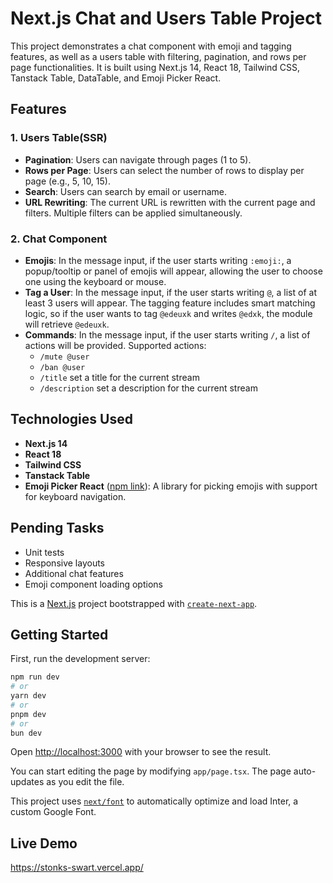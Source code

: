 # Next.js Chat and Users Table Project

This project demonstrates a chat component with emoji and tagging features, as well as a users table with filtering, pagination, and rows per page functionalities. It is built using Next.js 14, React 18, Tailwind CSS, Tanstack Table, DataTable, and Emoji Picker React.

## Features

### 1. Users Table(SSR)

- **Pagination**: Users can navigate through pages (1 to 5).
- **Rows per Page**: Users can select the number of rows to display per page (e.g., 5, 10, 15).
- **Search**: Users can search by email or username.
- **URL Rewriting**: The current URL is rewritten with the current page and filters. Multiple filters can be applied simultaneously.

### 2. Chat Component

- **Emojis**: In the message input, if the user starts writing `:emoji:`, a popup/tooltip or panel of emojis will appear, allowing the user to choose one using the keyboard or mouse.
- **Tag a User**: In the message input, if the user starts writing `@`, a list of at least 3 users will appear. The tagging feature includes smart matching logic, so if the user wants to tag `@edeuxk` and writes `@edxk`, the module will retrieve `@edeuxk`.
- **Commands**: In the message input, if the user starts writing `/`, a list of actions will be provided. Supported actions:
  - `/mute @user`
  - `/ban @user`
  - `/title` set a title for the current stream
  - `/description` set a description for the current stream

## Technologies Used

- **Next.js 14**
- **React 18**
- **Tailwind CSS**
- **Tanstack Table**
- **Emoji Picker React** ([npm link](https://www.npmjs.com/package/emoji-picker-react)): A library for picking emojis with support for keyboard navigation.

## Pending Tasks

- Unit tests
- Responsive layouts
- Additional chat features
- Emoji component loading options

This is a [Next.js](https://nextjs.org/) project bootstrapped with [`create-next-app`](https://github.com/vercel/next.js/tree/canary/packages/create-next-app).

## Getting Started

First, run the development server:

```bash
npm run dev
# or
yarn dev
# or
pnpm dev
# or
bun dev
```

Open [http://localhost:3000](http://localhost:3000) with your browser to see the result.

You can start editing the page by modifying `app/page.tsx`. The page auto-updates as you edit the file.

This project uses [`next/font`](https://nextjs.org/docs/basic-features/font-optimization) to automatically optimize and load Inter, a custom Google Font.

## Live Demo

https://stonks-swart.vercel.app/


